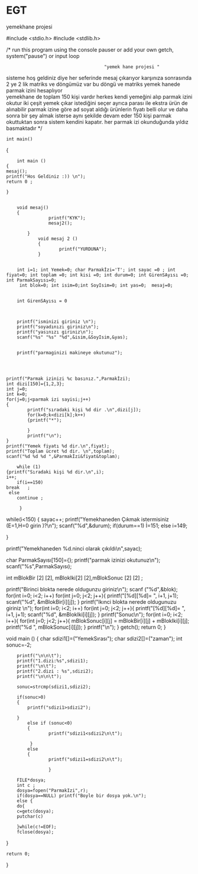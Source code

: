 # EGT
yemekhane projesi

#include <stdio.h>
#include <stdlib.h>

/* run this program using the console pauser or add your own getch, system("pause") or input loop

 	                                     "yemek hane projesi " 
sisteme hoş geldiniz diye her seferinde mesaj çıkarıyor karşınıza sonrasında 
2 ye 2 lik matriks ve döngümüz var bu döngü ve matriks yemek hanede parmak izini hesaplıyor            
yemekhane de toplam 150 kişi vardır herkes kendi yemeğini alıp parmak izini okutur
iki çeşit yemek çıkar istediğini seçer ayrıca parası ile ekstra ürün de alınabilir 
 parmak izine göre ad soyat aldığı ürünlerin fiyatı belli olur 
 ve daha sonra bir şey almak isterse aynı şekilde 
 devam eder 150 kişi parmak okuttuktan sonra sistem kendini kapatır. 
 her parmak izi okunduğunda yıldız basmaktadır
*/

	int main() 
{	


		int main ()
	{
	mesaj();
	printf("Hos Geldiniz :)) \n");
	return 0 ;
	
	}
	
	
		void mesaj()
		{
					printf("KYK");
					mesaj2();
					
			}	
				void mesaj 2 ()
				{
						printf("YURDUNA");
				}
				
				
		int i=1; int Yemek=0; char Parmakİzi='T'; int sayac =0 ; int fiyat=0; int toplam =0; int kisi =0; int durum=0; int GirenSAyısı =0; int ParmakSayısı=0;
		 int blok=0; int isim=0;int SoyIsim=0; int yas=0;  mesaj=0;
		 

  		int GirenSAyısı = 0
  		
  		
  		
  		printf("isminizi giriniz \n");
  		printf("soyadınızı giriniz\n");
  		printf("yasınızı giriniz\n");
  		scanf("%s" "%s" "%d",&isim,&SoyIsim,&yas);
  		
  			
  		printf("parmaginizi makineye okutunuz");
  		
  		
  		
  		
	printf("Parmak izinizi %c basınız.",Parmakİzi);
	int dizi[150]={1,2,3};
	int j=0;
	int k=0;
	for(j=0;j<parmak izi sayisi;j++)
	{
			printf("sıradaki kişi %d dir .\n",dizi[j]);
			for(k=0;k<dizi[k];k++)
			{printf("*");
		
			}
			printf("\n");
	}
	printf("Yemek fiyatı %d dir.\n",fiyat);
	printf("Toplam ücret %d dir. \n",toplam);
	scanf("%d %d %d ",&Parmakİzi&fiyat&toplam);
	
		while (1)
	{printf("Sıradaki kişi %d dir.\n",i);
	i++;
		if(i==150)
	break 	;
	 else 
 		continue ;	
 		
		 }
while(i<150)
{
	 sayac++;
	 printf("Yemekhaneden Çıkmak istermisiniz (E=1,H=0 girin )?\n");
	 scanf("%d",&durum);
	 if(durum==1)
	 	İ=151;
	 	else
	 	i=149;
	 	
}

  printf("Yemekhaneden %d.ninci olarak çıkıldı\n",sayac);
  
  
   char ParmakSayısı[150]={};
	  		printf("parmak izinizi okutunuz\n");
	  		scanf("%s",ParmakSayısı);
	  		
  
  
  
  int mBlokBir [2] [2], mBlokIki[2] [2],mBlokSonuc	[2] [2] ;
  
  printf("Birinci blokta nerede oldugunzu giriniz\n");
  scanf ("%d",&blok);
for(int i=0; i<2; i++)
for(int j=0; j<2; j++){
printf("[%d][%d]= ", i+1, j+1);
scanf("%d", &mBlokBir[i][j]);
}
printf("Ikınci blokta nerede oldugunuzu giriniz \n");
for(int i=0; i<2; i++)
for(int j=0; j<2; j++){
printf("[%d][%d]= ", i+1, j+1);
scanf("%d", &mBlokIki[i][j]);
}
printf("Sonuc\n");
for(int i=0; i<2; i++){
for(int j=0; j<2; j++){
mBlokSonuc[i][j] = mBlokBir[i][j] + mBlokIki[i][j];
printf("%d ", mBlokSonuc[i][j]);
}
printf("\n");
}
getch();
return 0;
}


void main ()
{
	char sdizi1[]=("YemekSırası");
	char sdizi2[]=("zaman");
	int sonuc=-2;
	
		printf("\n\n\t");
		printf("1.dizi:%s",sdizi1);
		printf("\n\t");
		printf("2.dizi : %s",sdizi2);
		printf("\n\n\t");
		
		sonuc=strcmp(sdizi1,sdizi2);
		
		if(sonuc>0)
		{
			printf("sdizi1>sdizi2");
			
		}
		 	else if (sonuc<0)
		 	{
		 			printf("sdizi1<sdizi2\n\t");
		 			
			 }
			else
			{
					printf("sdizi1=sdizi2\n\t");
				
					}
		
		FILE*dosya;
		int c ;
		dosya=fopen("ParmakIzi",r);
		if(dosya==NULL) printf("Boyle bir dosya yok.\n");
		else { 
		do{
		c=getc(dosya);
		putchar(c)
		
		}while(c!=EOF);
		fclose(dosya);
		
		
}

	
	return 0;
}
